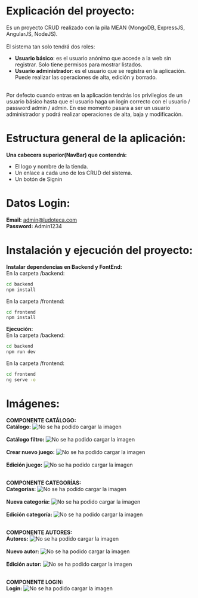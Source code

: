 # Explicación del proyecto:
Es un proyecto CRUD realizado con la pila MEAN (MongoDB, ExpressJS, AngularJS, NodeJS).
<br>
<br>
El sistema tan solo tendrá dos roles: 
  - **Usuario básico**: es el usuario anónimo que accede a la web sin registrar. Solo tiene permisos para mostrar listados.
  - **Usuario administrador**: es el usuario que se registra en la aplicación. Puede realizar las operaciones de alta, edición y borrado.
<br>
Por defecto cuando entras en la aplicación tendrás los privilegios de un usuario básico hasta que el usuario haga un login correcto con el usuario / password admin / admin. En ese momento pasara a ser un usuario administrador y podrá realizar operaciones de alta, baja y modificación.

# Estructura general de la aplicación:
**Una cabecera superior(NavBar) que contendrá:**
  - El logo y nombre de la tienda.
  - Un enlace a cada uno de los CRUD del sistema.
  - Un botón de Signin

# Datos Login:
**Email:** admin@ludoteca.com
<br>
**Password:** Admin1234

# Instalación y ejecución del proyecto:
**Instalar dependencias en Backend y FontEnd:**
<br>
En la carpeta /backend:
```bash
cd backend
npm install
```
En la carpeta /frontend:
```bash
cd frontend
npm install
```
**Ejecución:**
<br>
En la carpeta /backend:
```bash
cd backend
npm run dev
```
En la carpeta /frontend:
```bash
cd frontend
ng serve -o
```

# Imágenes:
**COMPONENTE CATÁLOGO:**<br>
**Catálogo:**
![No se ha podido cargar la imagen](imagenesDemo/Catalogo.png)<br>
<br>
**Catálogo filtro:**
![No se ha podido cargar la imagen](imagenesDemo/CatalogoFiltro.png)<br>
<br>
**Crear nuevo juego:**
![No se ha podido cargar la imagen](imagenesDemo/CatalogoNuevoJuego.png)<br>
<br>
**Edición juego:**
![No se ha podido cargar la imagen](imagenesDemo/EdicionJuego.png)<br>
<br>

**COMPONENTE CATEGORÍAS:**<br>
**Categorías:**
![No se ha podido cargar la imagen](imagenesDemo/Categorias.png)<br>
<br>
**Nueva categoría:**
![No se ha podido cargar la imagen](imagenesDemo/NuevaCategoria.png)<br>
<br>
**Edición categoría:**
![No se ha podido cargar la imagen](imagenesDemo/EdicionCategoria.png)<br>
<br>

**COMPONENTE AUTORES:**<br>
**Autores:**
![No se ha podido cargar la imagen](imagenesDemo/Autores.png)<br>
<br>
**Nuevo autor:**
![No se ha podido cargar la imagen](imagenesDemo/NuevoAutor.png)<br>
<br>
**Edición autor:**
![No se ha podido cargar la imagen](imagenesDemo/EdicionAutor.png)<br>
<br>

**COMPONENTE LOGIN:**<br>
**Login:**
![No se ha podido cargar la imagen](imagenesDemo/Login.png)<br>

